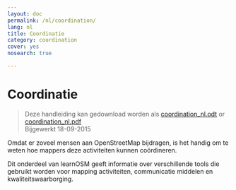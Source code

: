 ```yaml
---
layout: doc
permalink: /nl/coordination/
lang: nl
title: Coordinatie
category: coordination
cover: yes
nosearch: true

---
```


Coordinatie 
============

> Deze handleiding kan gedownload worden als [coordination_nl.odt](/files/coordination_nl.odt) or [coordination_nl.pdf](/files/coordination_nl.pdf)  
> Bijgewerkt 18-09-2015

Omdat er zoveel mensen aan OpenStreetMap bijdragen, is het
handig om te weten hoe mappers deze activiteiten kunnen coördineren.

Dit onderdeel van learnOSM geeft informatie over verschillende tools
die gebruikt worden voor mapping activiteiten, communicatie middelen
en kwaliteitswaarborging.